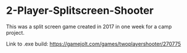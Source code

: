 # 2-Player-Splitscreen-Shooter
This was a split screen game created in 2017 in one week for a camp project.

Link to .exe build:
https://gamejolt.com/games/twoplayershooter/270775
